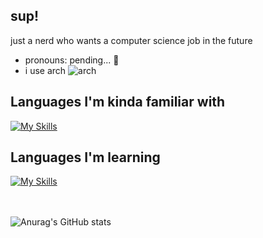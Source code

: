 ## sup!

just a nerd who wants a computer science job in the future

- pronouns: pending... 🤔
- i use arch ![arch](https://www.archlinux.org/logos/archlinux-icon-crystal-16.svg)

## Languages I'm kinda familiar with

[![My Skills](https://skillicons.dev/icons?i=bash,py,html,css)](https://skillicons.dev)

## Languages I'm learning

[![My Skills](https://skillicons.dev/icons?i=cpp)](https://skillicons.dev)

<br></br>
![Anurag's GitHub stats](https://github-readme-stats.vercel.app/api?username=jules-party&show_icons=true&theme=dark)
